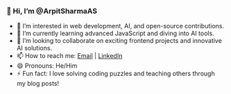 ### 👋 Hi, I’m @ArpitSharmaAS

- 👀 I’m interested in web development, AI, and open-source contributions.
- 🌱 I’m currently learning advanced JavaScript and diving into AI tools.
- 💞️ I’m looking to collaborate on exciting frontend projects and innovative AI solutions.
- 📫 How to reach me: [Email](mailto:arpitsharmaas@gmail.com) | [LinkedIn](https://www.linkedin.com/in/arpitsharmaas/)
- 😄 Pronouns: He/Him
- ⚡ Fun fact: I love solving coding puzzles and teaching others through my blog posts!

<!---
ArpitSharmaAS/ArpitSharmaAS is a ✨ special ✨ repository because its `README.md` (this file) appears on your GitHub profile.
You can click the Preview link to take a look at your changes.
--->
